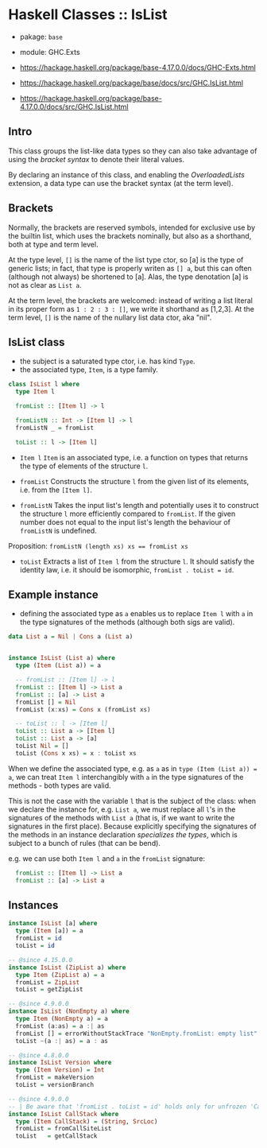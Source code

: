 # Haskell Classes :: IsList

- pakage: `base`
- module: GHC.Exts

- https://hackage.haskell.org/package/base-4.17.0.0/docs/GHC-Exts.html
- https://hackage.haskell.org/package/base/docs/src/GHC.IsList.html
- https://hackage.haskell.org/package/base-4.17.0.0/docs/src/GHC.IsList.html

## Intro

This class groups the list-like data types so they can also take advantage of using the *bracket syntax* to denote their literal values.

By declaring an instance of this class, 
and enabling the *OverloadedLists* extension, 
a data type can use the bracket syntax (at the term level).

## Brackets

Normally, the brackets are reserved symbols, intended for exclusive use by the builtin list, which uses the brackets nominally, but also as a shorthand, both at type and term level.

At the type level, `[]` is the name of the list type ctor, so [a] is the type of generic lists; in fact, that type is properly writen as `[] a`, but this can often (although not always) be shortened to [a]. Alas, the type denotation [a] is not as clear as `List a`.

At the term level, the brackets are welcomed: instead of writing a list literal in its proper form as `1 : 2 : 3 : []`, we write it shorthand as [1,2,3]. At the term level, `[]` is the name of the nullary list data ctor, aka "nil".

## IsList class

- the subject is a saturated type ctor, i.e. has kind `Type`.
- the associated type, `Item`, is a type family.


```hs
class IsList l where
  type Item l

  fromList :: [Item l] -> l

  fromListN :: Int -> [Item l] -> l
  fromListN _ = fromList

  toList :: l -> [Item l]
```

* `Item l`
`Item` is an associated type, i.e. a function on types that returns the type of elements of the structure `l`.

* `fromList`
Constructs the structure `l` from the given list of its elements, i.e. from the `[Item l]`.

* `fromListN`
Takes the input list's length and potentially uses it to construct the structure `l` more efficiently compared to `fromList`. If the given number does not equal to the input list's length the behaviour of `fromListN` is undefined.

Proposition: `fromListN (length xs) xs == fromList xs`

* `toList`
Extracts a list of `Item l` from the structure `l`. It should satisfy the identity law, i.e. it should be isomorphic, `fromList . toList = id`.


## Example instance


- defining the associated type as `a` enables us to replace `Item l` with `a` in the type signatures of the methods (although both sigs are valid).

```hs
data List a = Nil | Cons a (List a)


instance IsList (List a) where
  type (Item (List a)) = a

  -- fromList :: [Item l] -> l
  fromList :: [Item l] -> List a
  fromList :: [a] -> List a
  fromList [] = Nil
  fromList (x:xs) = Cons x (fromList xs)

  -- toList :: l -> [Item l]
  toList :: List a -> [Item l]
  toList :: List a -> [a]
  toList Nil = []
  toList (Cons x xs) = x : toList xs
```

When we define the associated type, e.g. as `a` as in `type (Item (List a)) = a`, we can treat `Item l` interchangibly with `a` in the type signatures of the methods - both types are valid.

This is not the case with the variable `l` that is the subject of the class: when we declare the instance for, e.g. `List a`, we must replace all `l`'s in the signatures of the methods with `List a` (that is, if we want to write the signatures in the first place). Because explicitly specifying the signatures of the methods in an instance declaration *specializes the types*, which is subject to a bunch of rules (that can be bend).

e.g. we can use both `Item l` and `a` in the `fromList` signature:

```hs
  fromList :: [Item l] -> List a
  fromList :: [a] -> List a
```


## Instances

```hs
instance IsList [a] where
  type (Item [a]) = a
  fromList = id
  toList = id

-- @since 4.15.0.0
instance IsList (ZipList a) where
  type Item (ZipList a) = a
  fromList = ZipList
  toList = getZipList

-- @since 4.9.0.0
instance IsList (NonEmpty a) where
  type Item (NonEmpty a) = a
  fromList (a:as) = a :| as
  fromList [] = errorWithoutStackTrace "NonEmpty.fromList: empty list"
  toList ~(a :| as) = a : as

-- @since 4.8.0.0
instance IsList Version where
  type (Item Version) = Int
  fromList = makeVersion
  toList = versionBranch

-- @since 4.9.0.0
-- | Be aware that 'fromList . toList = id' holds only for unfrozen 'CallStack's, since 'toList' removes frozen-ness information.
instance IsList CallStack where
  type (Item CallStack) = (String, SrcLoc)
  fromList = fromCallSiteList
  toList   = getCallStack
```
